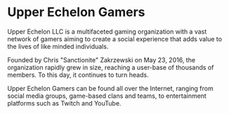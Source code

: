 # Upper Echelon Gamers

Upper Echelon LLC is a multifaceted gaming organization with a vast network of gamers aiming to create a social experience that adds value to the lives of like minded individuals.

Founded by Chris "Sanctionite" Zakrzewski on May 23, 2016, the organization rapidly grew in size, reaching a user-base of thousands of members. To this day, it continues to turn heads.

Upper Echelon Gamers can be found all over the Internet, ranging from social media groups, game-based clans and teams, to entertainment platforms such as Twitch and YouTube.